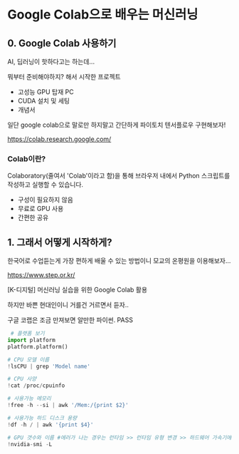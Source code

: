 # Google Colab으로 배우는 머신러닝


## 0. Google Colab 사용하기

AI, 딥러닝이 핫하다고는 하는데...

뭐부터 준비해야하지? 해서 시작한 프로젝트 

- 고성능 GPU 탑재 PC
- CUDA 설치 및 세팅
- 개념서

일단 google colab으로 말로만 하지말고 간단하게 파이토치 텐서플로우 구현해보자!

https://colab.research.google.com/

### Colab이란?

Colaboratory(줄여서 'Colab'이라고 함)을 통해 브라우저 내에서 Python 스크립트를 작성하고 실행할 수 있습니다.
- 구성이 필요하지 않음
- 무료로 GPU 사용
- 간편한 공유

## 1. 그래서 어떻게 시작하게?

한국어로 수업듣는게 가장 편하게 배울 수 있는 방법이니 모교의 온평원을 이용해보자...


https://www.step.or.kr/

[K-디지털] 머신러닝 실습을 위한 Google Colab 활용

하지만 바쁜 현대인이니 거를건 거르면서 듣자..

구글 코랩은 조금 만져보면 알만한 파이썬. PASS

```python
 # 플랫폼 보기
import platform
platform.platform() 

# CPU 모델 이름
!lsCPU | grep 'Model name'

# CPU 사양
!cat /proc/cpuinfo

# 사용가능 메모리
!free -h --si | awk '/Mem:/{print $2}'

# 사용가능 하드 디스크 용량
!df -h / | awk '{print $4}'

# GPU 갯수와 이름 #에러가 나는 경우는 런타임 >> 런타임 유형 변경 >> 하드웨어 가속기에 GPU선택
!nvidia-smi -L
```



# 